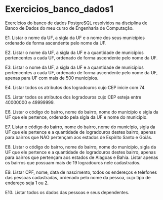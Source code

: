 # Exercicios_banco_dados1

Exercícios do banco de dados PostgreSQL resolvidos na disciplina de Banco de Dados do meu curso de Engenharia de Computação.

E1. Listar o nome da UF, a sigla da UF e o nome dos seus municípios ordenado de forma
ascendente pelo nome da UF.

E2. Listar o nome da UF, a sigla da UF e a quantidade de municípios pertencentes a cada UF,
ordenado de forma ascendente pelo nome da UF.

E3. Listar o nome da UF, a sigla da UF e a quantidade de municípios pertencentes a cada UF,
ordenado de forma ascendente pelo nome da UF, apenas para UF com mais de 500 municípios.

E4. Listar todos os atributos dos logradouros cujo CEP inicie com 74.

E5. Listar todos os atributos dos logradouros cujo CEP esteja entre 40000000 e 49999999.

E6. Listar o código do bairro, nome do bairro, nome do município e sigla da UF que ele pertence,
ordenado pela sigla da UF e nome do município.

E7. Listar o código do bairro, nome do bairro, nome do município, sigla da UF que ele pertence e
a quantidade de logradouros destes bairro, apenas para bairros que NÃO pertençam aos
estados de Espírito Santo e Goiás.

E8. Listar o código do bairro, nome do bairro, nome do município, sigla da UF que ele pertence e
a quantidade de logradouros destes bairro, apenas para bairros que pertençam aos estados de
Alagoas e Bahia. Listar apenas os bairros que possuam mais de 19 logradouros nele
cadastrados.

E9. Listar CPF, nome, data de nascimento, todos os endereços e telefones das pessoas
cadastradas, ordenado pelo nome da pessoa, cujo tipo de endereço seja 1 ou 2.

E10. Listar todos os dados das pessoas e seus dependentes.
